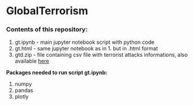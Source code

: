 # GlobalTerrorism

### Contents of this repository:
1. gt.ipynb - main jupyter notebook script with python code
2. gt.html - same jupyter notebook as in 1. but in .html format
3. gtd.zip - file containing csv file with terrorist attacks informations, also available [here](https://www.kaggle.com/START-UMD/gtd)

__Packages needed to run script gt.ipynb:__
1. numpy
2. pandas
3. plotly


